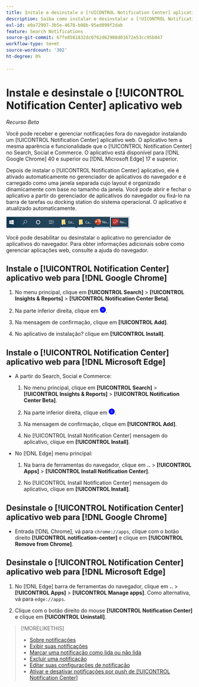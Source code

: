 ```yaml
---
title: Instale e desinstale o [!UICONTROL Notification Center] aplicativo web
description: Saiba como instalar e desinstalar o [!UICONTROL Notification Center] aplicativo web.
exl-id: e0a72907-3b5e-4678-b08b-95ed099f2dab
feature: Search Notifications
source-git-commit: 67fe8581832dc0762d62908d01672e53cc95b847
workflow-type: tm+mt
source-wordcount: '302'
ht-degree: 0%

---
```


# Instale e desinstale o [!UICONTROL Notification Center] aplicativo web

*Recurso Beta*

Você pode receber e gerenciar notificações fora do navegador instalando um [!UICONTROL Notification Center] aplicativo web. O aplicativo tem a mesma aparência e funcionalidade que o [!UICONTROL Notification Center] no Search, Social e Commerce. O aplicativo está disponível para [!DNL Google Chrome] 40 e superior ou [!DNL Microsoft Edge] 17 e superior.

Depois de instalar o [!UICONTROL Notification Center] aplicativo, ele é ativado automaticamente no gerenciador de aplicativos do navegador e é carregado como uma janela separada cujo layout é organizado dinamicamente com base no tamanho da janela. Você pode abrir e fechar o aplicativo a partir do gerenciador de aplicativos do navegador ou fixá-lo na barra de tarefas ou docking station do sistema operacional. O aplicativo é atualizado automaticamente.

![Ícone do Centro de notificações na barra de tarefas do Microsoft Windows](/help/search-social-commerce/assets/windows-taskbar.png "Ícone do Centro de notificações na barra de tarefas do Microsoft Windows")

Você pode desabilitar ou desinstalar o aplicativo no gerenciador de aplicativos do navegador. Para obter informações adicionais sobre como gerenciar aplicações web, consulte a ajuda do navegador.

## Instale o [!UICONTROL Notification Center] aplicativo web para [!DNL Google Chrome]

1. No menu principal, clique em **[!UICONTROL Search]** > **[!UICONTROL Insights & Reports]** > **[!UICONTROL Notification Center Beta]**.

1. Na parte inferior direita, clique em ![Instalar o aplicativo Web da Central de notificações](/help/search-social-commerce/assets/notifications-install-app.png "Instalar o aplicativo Web da Central de notificações").

1. Na mensagem de confirmação, clique em **[!UICONTROL Add]**.

1. No aplicativo de instalação? clique em **[!UICONTROL Install]**.

## Instale o [!UICONTROL Notification Center] aplicativo web para [!DNL Microsoft Edge]

* A partir do Search, Social e Commerce:

   1. No menu principal, clique em **[!UICONTROL Search]** > **[!UICONTROL Insights & Reports]** > **[!UICONTROL Notification Center Beta]**.

   1. Na parte inferior direita, clique em ![Instalar o aplicativo Web da Central de notificações](/help/search-social-commerce/assets/notifications-install-app.png "Instalar o aplicativo Web da Central de notificações").

   1. Na mensagem de confirmação, clique em **[!UICONTROL Add]**.

   1. No [!UICONTROL Install Notification Center] mensagem do aplicativo, clique em **[!UICONTROL Install]**.

* No [!DNL Edge] menu principal:

   1. Na barra de ferramentas do navegador, clique em **..** > **[!UICONTROL Apps]** > **[!UICONTROL Install Notification Center]**.

   1. No [!UICONTROL Install Notification Center] mensagem do aplicativo, clique em **[!UICONTROL Install]**.

## Desinstale o [!UICONTROL Notification Center] aplicativo web para [!DNL Google Chrome]

* Entrada [!DNL Chrome], vá para `chrome://apps`, clique com o botão direito **[!UICONTROL notification-center]** e clique em **[!UICONTROL Remove from Chrome]**.

## Desinstale o [!UICONTROL Notification Center] aplicativo web para [!DNL Microsoft Edge]

1. No [!DNL Edge] barra de ferramentas do navegador, clique em **..** > **[!UICONTROL Apps]** > **[!UICONTROL Manage apps]**. Como alternativa, vá para `edge://apps`.

1. Clique com o botão direito do mouse **[!UICONTROL Notification Center]** e clique em **[!UICONTROL Uninstall]**.

>[!MORELIKETHIS]
>
>* [Sobre notificações](/help/search-social-commerce/notifications/notification-about.md)
>* [Exibir suas notificações](notification-view.md)
>* [Marcar uma notificação como lida ou não lida](notification-mark-read-unread.md)
>* [Excluir uma notificação](notification-delete.md)
>* [Editar suas configurações de notificação](notification-edit.md)
>* [Ativar e desativar notificações por push de [!UICONTROL Notification Center]](notifications-push-enable-disable.md)
